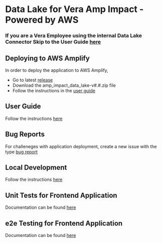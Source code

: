 # Data Lake for Vera Amp Impact - Powered by AWS

### **If you are a Vera Employee using the internal Data Lake Connector Skip to the User Guide  <a href="https://github.com/Vera-Solutions-Org/Data-Lake-for-Amp-Impact/blob/main/docs/UserGuide.md">here</a>**

## Deploying to AWS Amplify

In order to deploy the application to AWS Amplify,

- Go to latest <a href="https://github.com/Vera-Solutions-Org/Data-Lake-for-Amp-Impact/releases/latest">release</a>
- Download the amp_impact_data_lake-v#.#.zip file
- Follow the instructions in the <a href="https://github.com/Vera-Solutions-Org/Data-Lake-for-Amp-Impact/blob/main/docs/UserGuide.md">user guide</a>

## User Guide

Follow the instructions <a href="https://github.com/Vera-Solutions-Org/Data-Lake-for-Amp-Impact/blob/main/docs/UserGuide.md">here</a>

## Bug Reports

For challeneges with application deployment, create a new issue with the type <a href="https://github.com/Vera-Solutions-Org/Data-Lake-for-Amp-Impact/issues/new/choose">bug report</a>

## Local Development

Follow the instructions <a href="https://github.com/Vera-Solutions-Org/Data-Lake-for-Amp-Impact/blob/main/docs/Development.md">here</a>

## Unit Tests for Frontend Application

Documentation can be found <a href="https://github.com/Vera-Solutions-Org/Data-Lake-for-Amp-Impact/blob/main/docs/UnitTests.md">here</a>

## e2e Testing for Frontend Application

Documentation can be found <a href="https://github.com/Vera-Solutions-Org/Data-Lake-for-Amp-Impact/blob/main/docs/e2eTesting.md">here</a>
